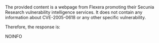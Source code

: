 The provided content is a webpage from Flexera promoting their Secunia Research vulnerability intelligence services. It does not contain any information about CVE-2005-0618 or any other specific vulnerability.

Therefore, the response is:

NOINFO